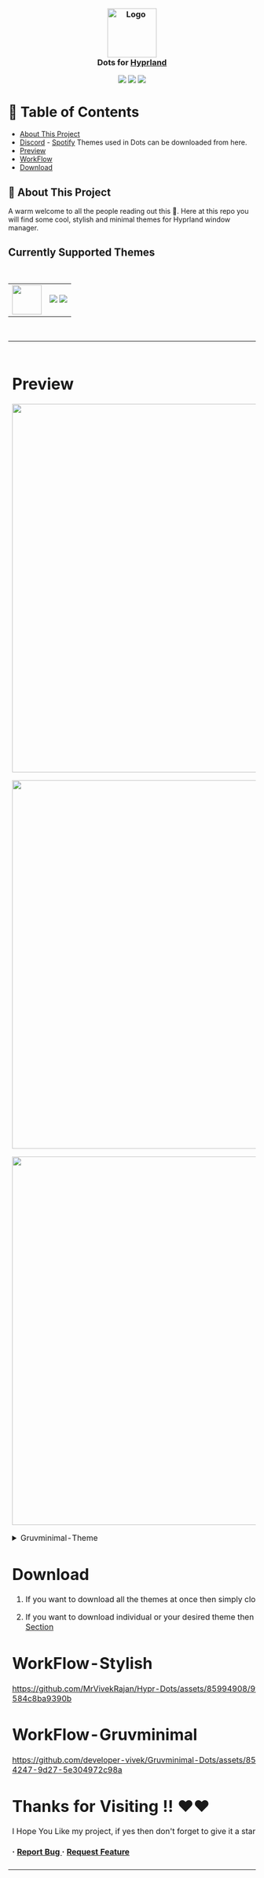 <h3 align="center">
	<img src="https://styles.redditmedia.com/t5_6sciw0/styles/communityIcon_h3cvittvupi91.png" width="100" alt="Logo"/><br/>
	Dots for <a href="https://hyprland.org/">Hyprland</a>
</h3>

<p align="center">
    <a href="https://github.com/MrVivekRajan/Hypr-Dots/stargazers"><img src="https://img.shields.io/github/stars/MrVivekRajan/Hypr-Dots?colorA=ebdbb2&colorB=458588&style=for-the-badge"></a>
     <a href="https://github.com/MrVivekRajan/Hypr-Dots/contributors"><img src="https://img.shields.io/github/contributors/MrVivekRajan/Hypr-Dots?colorA=DA025D&colorB=8651BB&style=for-the-badge"></a>
    <a href="https://github.com/MrVivekRajan/Hypr-Dots/issues"><img src="https://img.shields.io/github/issues/MrVivekRajan/Hypr-Dots?colorA=101820&colorB=FEE71F&style=for-the-badge"></a>
</p>

# :notebook_with_decorative_cover: Table of Contents

- [About This Project](#star2-about-the-project)
- [Discord](https://github.com/developer-vivek/Discord-Themes/) - [Spotify](https://github.com/developer-vivek/Spotify-Themes)  Themes used in Dots can be downloaded from here.
- [Preview](#Preview)
- [WorkFlow](#WorkFlow)
- [Download](#Download)
 

## :star2: About This Project
A warm welcome to all the people reading out this 🤗. Here at this repo you will find some cool, stylish and minimal themes for Hyprland window manager.

## Currently Supported Themes

<br><div align="center"><table><tr><td><img width="60" src="https://www.shareicon.net/data/2016/02/07/281237_theme_512x512.png"></td><td>

<a href="https://github.com/MrVivekRajan/Hypr-Dots/tree/main/Stylish"><img src="https://img.shields.io/badge/Stylish-purple"></a>
<a href="https://github.com/MrVivekRajan/Hypr-Dots/tree/main/Gruvminimal"><img src="https://img.shields.io/badge/GruvMinimal-yellow"></a>
</td></tr></table></div><br><table><td><br>

# Preview
<p align="center"> <img src="https://github.com/MrVivekRajan/Hypr-Dots/assets/85994908/fcd424ec-4035-42f3-b409-a9dc23fec2a1" align="center" width="750"> </p>
<p align="center"> <img src="https://github.com/MrVivekRajan/Hypr-Dots/assets/85994908/b59d65bc-734c-4299-b71b-c3ce50d19635" align="center" width="750"> </p>
<p align="center"> <img src="https://github.com/MrVivekRajan/Hypr-Dots/assets/85994908/3f2adfff-b0e3-4fcd-987f-88c4dac7f304" align="center" width="750"> </p>

<details>
<summary>Gruvminimal-Theme</summary>
<img src="https://github.com/MrVivekRajan/Hypr-Dots/assets/85994908/cc9a9358-bce1-4be6-ae76-72d48b957f16"/>
<img src="https://github.com/MrVivekRajan/Hypr-Dots/assets/85994908/3e1d4716-ce05-46ac-b318-3ceafe56bedb"/>
<img src="https://github.com/MrVivekRajan/Hypr-Dots/assets/85994908/82affaf3-0866-400c-b763-a9b8cd8a4be1"/>
</details>

# Download
1. If you want to download all the themes at once then simply clone/download this [Repository](https://github.com/MrVivekRajan/Hypr-Dots)

2. If you want to download individual or your desired theme then download it from [Release-Section](https://github.com/MrVivekRajan/Hypr-Dots/releases) 

# WorkFlow-Stylish
https://github.com/MrVivekRajan/Hypr-Dots/assets/85994908/9fd9564b-0aa5-4e26-b74a-584c8ba9390b

# WorkFlow-Gruvminimal
https://github.com/developer-vivek/Gruvminimal-Dots/assets/85994908/48228979-7ab3-4247-9d27-5e304972c98a


# Thanks for Visiting !! ❤️❤️
I Hope You Like my project, if yes then don't forget to give it a star as it means a lot.


<h4> <span>· </span> <a href="https://github.com/developer-vivek/Gruvminimal-Dots/issues"> Report Bug </a> <span> · </span> <a href="https://github.com/developer-vivek/Gruvminimal-Dots/issues"> Request Feature </a> </h4>
